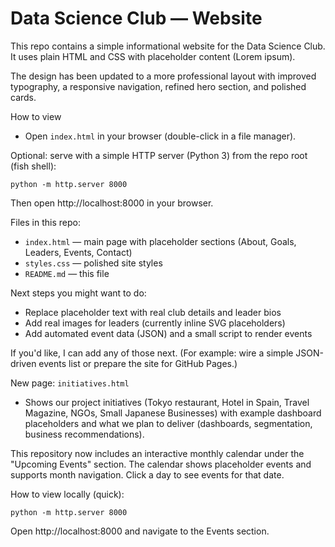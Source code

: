 # Data Science Club — Website

This repo contains a simple informational website for the Data Science Club. It uses plain HTML and CSS with placeholder content (Lorem ipsum).

The design has been updated to a more professional layout with improved typography, a responsive navigation, refined hero section, and polished cards.

How to view
- Open `index.html` in your browser (double-click in a file manager).

Optional: serve with a simple HTTP server (Python 3) from the repo root (fish shell):

```fish
python -m http.server 8000
```

Then open http://localhost:8000 in your browser.

Files in this repo:
- `index.html` — main page with placeholder sections (About, Goals, Leaders, Events, Contact)
- `styles.css` — polished site styles
- `README.md` — this file

Next steps you might want to do:
- Replace placeholder text with real club details and leader bios
- Add real images for leaders (currently inline SVG placeholders)
- Add automated event data (JSON) and a small script to render events

If you'd like, I can add any of those next. (For example: wire a simple JSON-driven events list or prepare the site for GitHub Pages.)

New page: `initiatives.html`
- Shows our project initiatives (Tokyo restaurant, Hotel in Spain, Travel Magazine, NGOs, Small Japanese Businesses) with example dashboard placeholders and what we plan to deliver (dashboards, segmentation, business recommendations).

This repository now includes an interactive monthly calendar under the "Upcoming Events" section. The calendar shows placeholder events and supports month navigation. Click a day to see events for that date.

How to view locally (quick):

```fish
python -m http.server 8000
```

Open http://localhost:8000 and navigate to the Events section.
